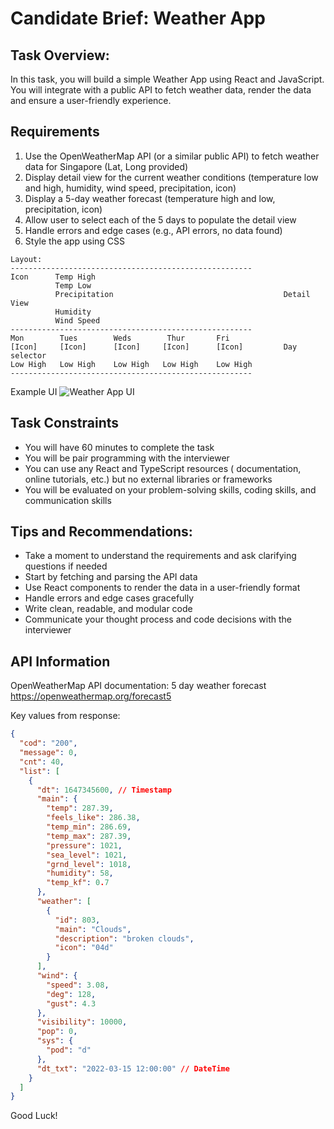 # Candidate Brief: Weather App

## Task Overview:

In this task, you will build a simple Weather App using React and JavaScript. You will integrate with a public API to fetch weather data, render the data and ensure a user-friendly experience.

## Requirements

1. Use the OpenWeatherMap API (or a similar public API) to fetch weather data for Singapore (Lat, Long provided)
2. Display detail view for the current weather conditions (temperature low and high, humidity, wind speed, precipitation, icon)
3. Display a 5-day weather forecast (temperature high and low, precipitation, icon)
4. Allow user to select each of the 5 days to populate the detail view
5. Handle errors and edge cases (e.g., API errors, no data found)
6. Style the app using CSS

```
Layout:
------------------------------------------------------
Icon      Temp High
          Temp Low
          Precipitation                                      Detail View
          Humidity
          Wind Speed
------------------------------------------------------
Mon        Tues        Weds        Thur       Fri
[Icon]     [Icon]      [Icon]     [Icon]      [Icon]         Day selector
Low High   Low High    Low High   Low High    Low High
------------------------------------------------------
```

Example UI
![Weather App UI](https://github.com/kevrowe/weather-app/assets/1856418/351fb728-a373-46c3-8338-a5d920ea9ad1)

## Task Constraints

- You will have 60 minutes to complete the task
- You will be pair programming with the interviewer
- You can use any React and TypeScript resources ( documentation, online tutorials, etc.) but no external libraries or frameworks
- You will be evaluated on your problem-solving skills, coding skills, and communication skills

## Tips and Recommendations:

- Take a moment to understand the requirements and ask clarifying questions if needed
- Start by fetching and parsing the API data
- Use React components to render the data in a user-friendly format
- Handle errors and edge cases gracefully
- Write clean, readable, and modular code
- Communicate your thought process and code decisions with the interviewer

## API Information

OpenWeatherMap API documentation: 5 day weather forecast 
https://openweathermap.org/forecast5

Key values from response:

```json
{
  "cod": "200",
  "message": 0,
  "cnt": 40,
  "list": [
    {
      "dt": 1647345600, // Timestamp
      "main": {
        "temp": 287.39,
        "feels_like": 286.38,
        "temp_min": 286.69,
        "temp_max": 287.39,
        "pressure": 1021,
        "sea_level": 1021,
        "grnd_level": 1018,
        "humidity": 58,
        "temp_kf": 0.7
      },
      "weather": [
        {
          "id": 803,
          "main": "Clouds",
          "description": "broken clouds",
          "icon": "04d"
        }
      ],
      "wind": {
        "speed": 3.08,
        "deg": 128,
        "gust": 4.3
      },
      "visibility": 10000,
      "pop": 0,
      "sys": {
        "pod": "d"
      },
      "dt_txt": "2022-03-15 12:00:00" // DateTime
    }
  ]
}
```

Good Luck!

